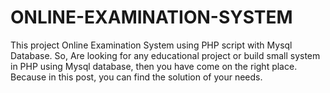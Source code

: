 # ONLINE-EXAMINATION-SYSTEM
This project  Online Examination System using PHP script with Mysql Database. So, Are looking for any educational project or build small system in PHP using Mysql database, then you have come on the right place. Because in this post, you can find the solution of your needs.
